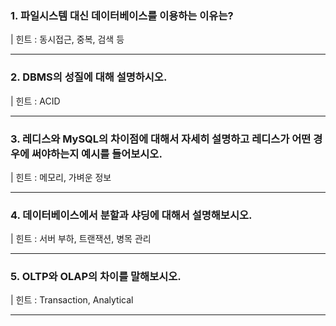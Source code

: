 ### 1. 파일시스템 대신 데이터베이스를 이용하는 이유는?
| 힌트 : 동시접근, 중복, 검색 등

---
### 2. DBMS의 성질에 대해 설명하시오.
| 힌트 : ACID

---
### 3. 레디스와 MySQL의 차이점에 대해서 자세히 설명하고 레디스가 어떤 경우에 써야하는지 예시를 들어보시오.
| 힌트 : 메모리, 가벼운 정보

---
### 4. 데이터베이스에서 분할과 샤딩에 대해서 설명해보시오.
| 힌트 : 서버 부하, 트랜잭션, 병목 관리

---
### 5. OLTP와 OLAP의 차이를 말해보시오.
| 힌트 : Transaction, Analytical

---